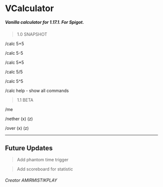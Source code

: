 # VCalculator
##### Vanilla calculator for 1.17.1. For Spigot.

>1.0 SNAPSHOT

/calc 5+5

/calc 5-5

/calc 5*5

/calc 5/5

/calc 5^5

/calc help - show all commands

>1.1 BETA

/me

/nether (x) (z)

/over (x) (z)


____

## Future Updates
>Add phantom time trigger

>Add scoreboard for statistic

###### Creator AMIRMISTIKPLAY
